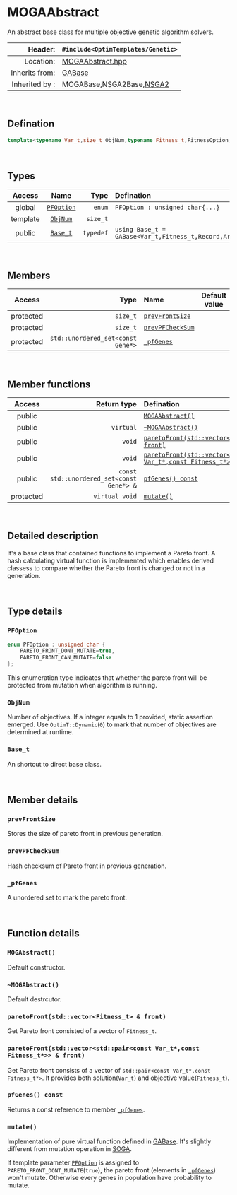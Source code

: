 # MOGAAbstract
An abstract base class for multiple objective genetic algorithm solvers.

| Header: | `#include<OptimTemplates/Genetic>` |
| ----: | :---- |
| Location: | [MOGAAbstract.hpp](../../Genetic/MOGAAbstract.hpp) |
| Inherits from: | [GABase](GABase.md) |
| Inherited by : | MOGABase,NSGA2Base,[NSGA2](NSGA2.md) |

<br>

## Defination
```cpp
template<typename Var_t,size_t ObjNum,typename Fitness_t,FitnessOption,RecordOption,PFOption,class ...Args> class MOGAAbstract;
```
<br>

## Types
| Access | Name | Type | Defination |
| :----: | :----: | ----: | :---- |
| global | [`PFOption`](#pfoption) | `enum` | `PFOption : unsigned char{...}` |
| template | [`ObjNum`](#objnum) | `size_t` |  |
| public | [`Base_t`](#base_t) |`typedef` | `using Base_t = GABase<Var_t,Fitness_t,Record,Args...>;` |

<br>

## Members
| Access | Type | Name | Default value |
| :----: | ----: | :---- | :----: |
| protected | `size_t` | [`prevFrontSize`](#prevfrontsize) |  |
| protected | `size_t` | [`prevPFCheckSum`](#prevPFCheckSum) |  |
| protected | `std::unordered_set<const Gene*>` | [`_pfGenes`](#_pfgenes) |  |

<br>

## Member functions
| Access | Return type | Defination |
| :----: | ----: | :---- |
| public |  | [`MOGAAbstract()`](#mogaabstract) |
| public | `virtual` | [`~MOGAAbstract()`](#\~mogaabstract) |
| public | `void` | [`paretoFront(std::vector<Fitness_t> & front)`](#paretofrontstdvectorfitness_t--front) |
| public | `void` | [`paretoFront(std::vector<std::pair<const Var_t*,const Fitness_t*>> & front)`](#paretofrontstdvectorstdpairconst-var_tconst-fitness_t--front) |
| public | `const std::unordered_set<const Gene*> &` | [`pfGenes() const`](#pfgenes-const) |
| protected | `virtual void` | [`mutate()`](#mutate) |

<br>


## Detailed description
It's a base class that contained functions to implement a Pareto front. A hash calculating virtual function is implemented which enables derived classess to compare whether the Pareto front is changed or not in a generation.

<br>

## Type details
### `PFOption`
```cpp
enum PFOption : unsigned char {
    PARETO_FRONT_DONT_MUTATE=true,
    PARETO_FRONT_CAN_MUTATE=false
};
```
This enumeration type indicates that whether the pareto front will be protected from mutation when algorithm is running.

### `ObjNum`
Number of objectives. If a integer equals to 1 provided, static assertion emerged. Use `OptimT::Dynamic`(`0`) to mark that number of objectives are determined at runtime.

### `Base_t`
An shortcut to direct base class.


<br>

## Member details
### `prevFrontSize`
Stores the size of pareto front in previous generation.

### `prevPFCheckSum`
Hash checksum of Pareto front in previous generation.

### `_pfGenes`
A unordered set to mark the pareto front.


<br>

## Function details
### `MOGAbstract()`
Default constructor.

### `~MOGAbstract()`
Default destrcutor.

### `paretoFront(std::vector<Fitness_t> & front)`
Get Pareto front consisted of a vector of `Fitness_t`.

### `paretoFront(std::vector<std::pair<const Var_t*,const Fitness_t*>> & front)`
Get Pareto front consists of a vector of `std::pair<const Var_t*,const Fitness_t*>`. It provides both solution(`Var_t`) and objective value(`Fitness_t`).

### `pfGenes() const`
Returns a const reference to member [`_pfGenes`](#_pfgenes).

### `mutate()`
Implementation of pure virtual function defined in [GABase](./GABase.md). It's slightly different from mutation operation in [SOGA](./SOGA.md). 

If template parameter [`PFOption`](#pfoption) is assigned to `PARETO_FRONT_DONT_MUTATE`(`true`), the pareto front (elements in [`_pfGenes`](#_pfgenes)) won't mutate. Otherwise every genes in population have probability to mutate.
